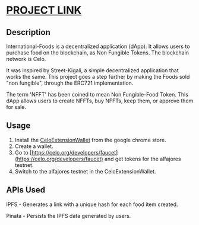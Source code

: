 # [PROJECT LINK](https://raphaelndonga.github.io/international-foods/)

## Description
International-Foods is a decentralized application (dApp). It allows users to purchase food on the blockchain, as Non Fungible Tokens. The blockchain network is Celo.

It was inspired by Street-Kigali, a simple decentralized application that works the same. This project goes a step further by making the Foods sold "non fungible", through the ERC721 implementation.

The term 'NFFT' has been coined to mean Non Fungible-Food Token. This dApp allows users to create NFFTs, buy NFFTs, keep them, or approve them for sale.

## Usage
1. Install the [CeloExtensionWallet](https://chrome.google.com/webstore/detail/celoextensionwallet/kkilomkmpmkbdnfelcpgckmpcaemjcdh?hl=en) from the google chrome store.
2. Create a wallet.
3. Go to [https://celo.org/developers/faucet](https://celo.org/developers/faucet) and get tokens for the alfajores testnet.
4. Switch to the alfajores testnet in the CeloExtensionWallet.

## APIs Used
IPFS - Generates a link with a unique hash for each food item created.

Pinata - Persists the IPFS data generated by users.